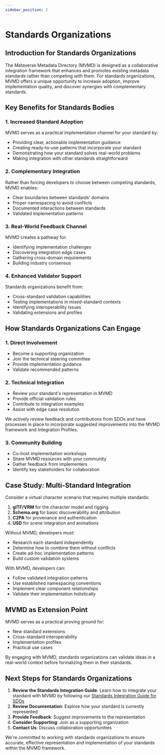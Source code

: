 ```yaml
---
sidebar_position: 2
---
```


# Standards Organizations

## Introduction for Standards Organizations

The Metaverse Metadata Directory (MVMD) is designed as a collaborative integration framework that enhances and promotes existing metadata standards rather than competing with them. For standards organizations, MVMD offers a unique opportunity to increase adoption, improve implementation quality, and discover synergies with complementary standards.

## Key Benefits for Standards Bodies

### 1. Increased Standard Adoption

MVMD serves as a practical implementation channel for your standard by:
- Providing clear, actionable implementation guidance
- Creating ready-to-use patterns that incorporate your standard
- Demonstrating how your standard solves real-world problems
- Making integration with other standards straightforward

### 2. Complementary Integration

Rather than forcing developers to choose between competing standards, MVMD enables:
- Clear boundaries between standards' domains
- Proper namespacing to avoid conflicts
- Documented interactions between standards
- Validated implementation patterns

### 3. Real-World Feedback Channel

MVMD creates a pathway for:
- Identifying implementation challenges
- Discovering integration edge cases
- Gathering cross-domain requirements
- Building industry consensus

### 4. Enhanced Validator Support

Standards organizations benefit from:
- Cross-standard validation capabilities
- Testing implementations in mixed-standard contexts
- Identifying interoperability issues
- Validating extensions and profiles

## How Standards Organizations Can Engage

### 1. Direct Involvement

- Become a supporting organization
- Join the technical steering committee
- Provide implementation guidance
- Validate recommended patterns

### 2. Technical Integration

- Review your standard's representation in MVMD
- Provide official validation rules
- Contribute to integration examples
- Assist with edge case resolution

We actively review feedback and contributions from SDOs and have processes in place to incorporate suggested improvements into the MVMD framework and Integration Profiles.

### 3. Community Building

- Co-host implementation workshops
- Share MVMD resources with your community
- Gather feedback from implementers
- Identify key stakeholders for collaboration

## Case Study: Multi-Standard Integration

Consider a virtual character scenario that requires multiple standards:

1. **glTF/VRM** for the character model and rigging
2. **Schema.org** for basic discoverability and attribution
3. **C2PA** for provenance and authentication
4. **USD** for scene integration and animations

Without MVMD, developers must:
- Research each standard independently
- Determine how to combine them without conflicts
- Create ad-hoc implementation patterns
- Build custom validation systems

With MVMD, developers can:
- Follow validated integration patterns
- Use established namespacing conventions
- Implement clear component relationships
- Validate their implementation holistically

## MVMD as Extension Point

MVMD serves as a practical proving ground for:
- New standard extensions
- Cross-standard interoperability
- Implementation profiles
- Practical use cases

By engaging with MVMD, standards organizations can validate ideas in a real-world context before formalizing them in their standards.

## Next Steps for Standards Organizations

1. **Review the Standards Integration Guide**: Learn how to integrate your standard with MVMD by following our [Standards Integration Guide for SDOs](./community/sdo-integration-guide)
2. **Review Documentation**: Explore how your standard is currently represented
3. **Provide Feedback**: Suggest improvements to the representation
4. **Consider Supporting**: Join as a supporting organization
5. **Contact Us**: Discuss collaboration opportunities

We're committed to working with standards organizations to ensure accurate, effective representation and implementation of your standards within the MVMD framework. 